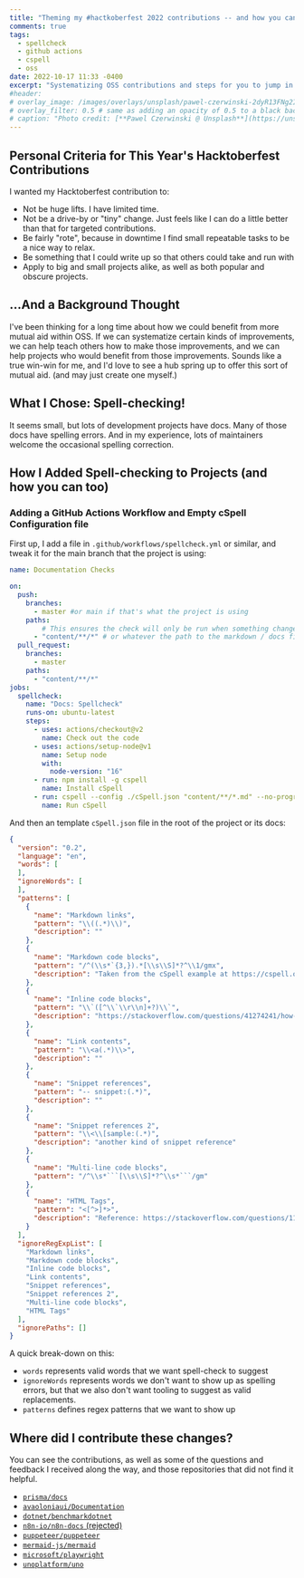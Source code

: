```yaml
---
title: "Theming my #hactkoberfest 2022 contributions -- and how you can, too!"
comments: true
tags:
  - spellcheck
  - github actions
  - cspell
  - oss
date: 2022-10-17 11:33 -0400
excerpt: "Systematizing OSS contributions and steps for you to jump in."
#header:
# overlay_image: /images/overlays/unsplash/pawel-czerwinski-2dyR13FNg2I-unsplash.jpg
# overlay_filter: 0.5 # same as adding an opacity of 0.5 to a black background
# caption: "Photo credit: [**Pawel Czerwinski @ Unsplash**](https://unsplash.com/@pawel_czerwinski?utm_source=unsplash&utm_medium=referral&utm_content=creditCopyText)"
---
```


## Personal Criteria for This Year's Hacktoberfest Contributions

I wanted my Hacktoberfest contribution to:

* Not be huge lifts. I have limited time.
* Not be a drive-by or "tiny" change. Just feels like I can do a little better than that for targeted contributions.
* Be fairly "rote", because in downtime I find small repeatable tasks to be a nice way to relax.
* Be something that I could write up so that others could take and run with
* Apply to big and small projects alike, as well as both popular and obscure projects.

## ...And a Background Thought

I've been thinking for a long time about how we could benefit from more mutual aid within OSS. If we can systematize certain kinds of improvements, we can help teach others how to make those improvements, and we can help projects who would benefit from those improvements. Sounds like a true win-win for me, and I'd love to see a hub spring up to offer this sort of mutual aid. (and may just create one myself.)

## What I Chose: Spell-checking!

It seems small, but lots of development projects have docs. Many of those docs have spelling errors. And in my experience, lots of maintainers welcome the occasional spelling correction.

## How I Added Spell-checking to Projects (and how you can too)

### Adding a GitHub Actions Workflow and Empty cSpell Configuration file

First up, I add a file in `.github/workflows/spellcheck.yml` or similar, and tweak it for the main branch that the project is using:

```yaml
name: Documentation Checks

on:
  push:
    branches:
      - master #or main if that's what the project is using
    paths:
        # This ensures the check will only be run when something changes in the docs content
      - "content/**/*" # or whatever the path to the markdown / docs files happens to be
  pull_request:
    branches:
      - master 
    paths:
      - "content/**/*"
jobs:
  spellcheck:
    name: "Docs: Spellcheck"
    runs-on: ubuntu-latest
    steps:
      - uses: actions/checkout@v2
        name: Check out the code
      - uses: actions/setup-node@v1
        name: Setup node
        with:
          node-version: "16"
      - run: npm install -g cspell
        name: Install cSpell
      - run: cspell --config ./cSpell.json "content/**/*.md" --no-progress # Update for path to the markdown files
        name: Run cSpell
```

And then an template `cSpell.json` file in the root of the project or its docs:

```json
{
  "version": "0.2",
  "language": "en",
  "words": [
  ],
  "ignoreWords": [
  ],
  "patterns": [
    {
      "name": "Markdown links",
      "pattern": "\\((.*)\\)",
      "description": ""
    },
    {
      "name": "Markdown code blocks",
      "pattern": "/^(\\s*`{3,}).*[\\s\\S]*?^\\1/gmx",
      "description": "Taken from the cSpell example at https://cspell.org/configuration/patterns/#verbose-regular-expressions"
    },
    {
      "name": "Inline code blocks",
      "pattern": "\\`([^\\`\\r\\n]+?)\\`",
      "description": "https://stackoverflow.com/questions/41274241/how-to-capture-inline-markdown-code-but-not-a-markdown-code-fence-with-regex"
    },
    {
      "name": "Link contents",
      "pattern": "\\<a(.*)\\>",
      "description": ""
    },
    {
      "name": "Snippet references",
      "pattern": "-- snippet:(.*)",
      "description": ""
    },
    {
      "name": "Snippet references 2",
      "pattern": "\\<\\[sample:(.*)",
      "description": "another kind of snippet reference"
    },
    {
      "name": "Multi-line code blocks",
      "pattern": "/^\\s*```[\\s\\S]*?^\\s*```/gm"
    },
    {
      "name": "HTML Tags",
      "pattern": "<[^>]*>",
      "description": "Reference: https://stackoverflow.com/questions/11229831/regular-expression-to-remove-html-tags-from-a-string"
    }
  ],
  "ignoreRegExpList": [
    "Markdown links",
    "Markdown code blocks",
    "Inline code blocks",
    "Link contents",
    "Snippet references",
    "Snippet references 2",
    "Multi-line code blocks",
    "HTML Tags"
  ],
  "ignorePaths": []
}
```

A quick break-down on this:

* `words` represents valid words that we want spell-check to suggest
* `ignoreWords` represents words we don't want to show up as spelling errors, but that we also don't want tooling to suggest as valid replacements.
* `patterns` defines regex patterns that we want to show up

## Where did I contribute these changes?

You can see the contributions, as well as some of the questions and feedback I received along the way, and those repositories that did not find it helpful.

* [`prisma/docs`](https://github.com/prisma/docs/pull/3859)
* [`avaoloniaui/Documentation`](https://github.com/AvaloniaUI/Documentation/pull/348)
* [`dotnet/benchmarkdotnet`](https://github.com/dotnet/BenchmarkDotNet/pull/2144)
* [`n8n-io/n8n-docs` (rejected)](https://github.com/n8n-io/n8n-docs/pull/980)
* [`puppeteer/puppeteer`](https://github.com/puppeteer/puppeteer/pull/9083)
* [`mermaid-js/mermaid`](https://github.com/mermaid-js/mermaid/pull/3600)
* [`microsoft/playwright`](https://github.com/microsoft/playwright/pull/17919)
* [`unoplatform/uno`](https://github.com/unoplatform/uno/pull/10080)
